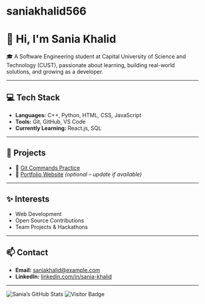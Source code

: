 # saniakhalid566

# 👋 Hi, I'm Sania Khalid

🎓 A Software Engineering student at Capital University of Science and Technology (CUST), passionate about learning, building real-world solutions, and growing as a developer.

---

## 💻 Tech Stack
- **Languages:** C++, Python, HTML, CSS, JavaScript
- **Tools:** Git, GitHub, VS Code
- **Currently Learning:** React.js, SQL

---

## 📁 Projects
- 🔗 [Git Commands Practice](https://github.com/sania-khalid/git-commands-practice)
- 🔗 [Portfolio Website](https://github.com/sania-khalid/portfolio) *(optional – update if available)*

---

## ✨ Interests
- Web Development
- Open Source Contributions
- Team Projects & Hackathons

---

## 📫 Contact
- **Email:** saniakhalid@example.com  
- **LinkedIn:** [linkedin.com/in/sania-khalid](https://linkedin.com)

---

![Sania’s GitHub Stats](https://github-readme-stats.vercel.app/api?username=sania-khalid&show_icons=true&theme=default)
![Visitor Badge](https://visitor-badge.laobi.icu/badge?page_id=sania-khalid)

